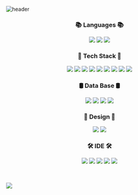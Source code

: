 ![header](https://capsule-render.vercel.app/api?type=waving&color=5E8AD3&height=220&section=header&animation=twinkling&text=Hi!%20I'm%20Hyunrok!&fontSize=35&fontColor=45513A)


<h3 align="center"><b>📚 Languages 📚</b></h3>
<p align="center">
<img src="https://img.shields.io/badge/Java-007396?style=flat&logo=Java&logoColor=white"/ >
<img src="https://img.shields.io/badge/JavaScript-F7DF1E?style=flat&logo=JavaScript&logoColor=white"  />
<img src="https://img.shields.io/badge/Kotlin-0095D5?&style=flat&logo=kotlin&logoColor=white"/ >
     
<br/>    
<h3 align="center"><b>🔧 Tech Stack 🔧</b></h3>
<p align="center">
<img src="https://img.shields.io/badge/React-20232A?style=flat&logo=react&logoColor=61DAFB"/>
<img src="https://img.shields.io/badge/HTML5-E34F26?style=flat&logo=html5&logoColor=white"/>
<img src="https://img.shields.io/badge/CSS3-1572B6?&style=flat&logo=css3&logoColor=white">
<img src="https://img.shields.io/badge/Node.js-339933?style=flat&logo=Node.js&logoColor=white"/>
<img src="https://img.shields.io/badge/Tailwind_CSS-38B2AC?style=flat&logo=tailwind-css&logoColor=white"/>
<img src="https://img.shields.io/badge/Bootstrap-563D7C?style=flat&logo=bootstrap&logoColor=white"/>
<img src="https://img.shields.io/badge/Redux-593D88?style=flat&logo=redux&logoColor=white"/  >
<img src="https://img.shields.io/badge/Spring-6DB33F?style=flat&logo=spring&logoColor=white"/>
<img src="https://img.shields.io/badge/Amazon_AWS-FF9900?style=flat&logo=amazonaws&logoColor=white"/>

</br>
<h3 align="center"><b>🛢 Data Base 🛢</b></h3>
<p align="center">
<img src="https://img.shields.io/badge/Oracle-F80000?style=flat&logo=Oracle&logoColor=white"/>
<img src="https://img.shields.io/badge/MySQL-005C84?style=flat&logo=mysql&logoColor=white"/>
<img src="https://img.shields.io/badge/MariaDB-003545?style=flat&logo=mariadb&logoColor=white"/>
<img src="https://img.shields.io/badge/Firebase-039BE5?style=flat&logo=Firebase&logoColor=white"/>

</br>
<h3 align="center"><b>🎨 Design 🎨</b></h3>
<p align="center">
<img src="https://img.shields.io/badge/Figma-F24E1E?style=flat&logo=figma&logoColor=white" />
<img src="https://img.shields.io/badge/Canva-%2300C4CC.svg?&style=flat&logo=Canva&logoColor=white"/>

</br>
<h3 align="center"><b>🛠 IDE 🛠</b></h3>
<p align="center">
<img src="https://img.shields.io/badge/Visual_Studio_Code-0078D4?style=flat&logo=visual%20studio%20code&logoColor=white"/>
<img src="https://img.shields.io/badge/Eclipse-2C2255?style=flat&logo=eclipse&logoColor=white"/>
<img src="https://img.shields.io/badge/IntelliJ_IDEA-000000.svg?style=flat&logo=intellij-idea&logoColor=white"/>
<img src="https://img.shields.io/badge/Android_Studio-3DDC84?style=flat&logo=android-studio&logoColor=white"/>
<img src="https://img.shields.io/badge/Postman-FF6C37?style=flat-square&logo=Postman&logoColor=white"/>


<br/><br/>
<img src="https://capsule-render.vercel.app/api?type=waving&color=85aced&height=200&section=footer" />


<!--
**seohyunx/seohyunx** is a ✨ _special_ ✨ repository because its `README.md` (this file) appears on your GitHub profile.

Here are some ideas to get you started:

- 🔭 I’m currently working on ...
- 🌱 I’m currently learning ...
- 👯 I’m looking to collaborate on ...
- 🤔 I’m looking for help with ...
- 💬 Ask me about ...
- 📫 How to reach me: ...
- 😄 Pronouns: ...
- ⚡ Fun fact: ...
-->
